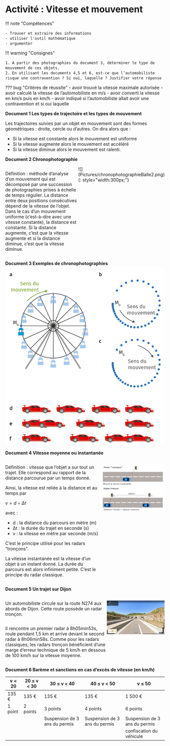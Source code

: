 # Activité : Vitesse et mouvement

!!! note "Compétences"

    - Trouver et extraire des informations 
    - utiliser l'outil mathématique
    - argumenter

!!! warning "Consignes"

    1. A partir des photographies du document 3, déterminer le type de mouvement de ces objets.
    2. En utilisant les documents 4,5 et 6, est-ce que l’automobiliste risque une contravention ? Si oui, laquelle ? Justifier votre réponse
    
??? bug "Critères de réussite"
    - avoir trouvé la vitesse maximale autorisée
    - avoir calculé la vitesse de l’automobiliste en m/s
    - avoir converti la vitesse en km/s puis en km/h
    - avoir indiqué si l’automobiliste allait avoir une contravention et si oui laquelle

**Document 1 Les types de trajectoire et les types de mouvement**

Les trajectoires suivies par un objet en mouvement sont des formes géométriques : droite, cercle ou d’autres.
On dira alors que :

- Si la vitesse est constante alors le mouvement est uniforme
- Si la vitesse augmente alors le mouvement est accéléré
- Si la vitesse diminue alors le mouvement est ralenti.


**Document 2 Chronophotographie**

<div markdown style="display:flex; flex-direction:row;">

<div style="display:flex; flex-direction:column;">

Définition : méthode d’analyse d’un mouvement qui est décomposé par une succession de photographies prises à échelle de temps régulier. La distance entre deux positions consécutives dépend de la vitesse de l’objet. Dans le cas d’un mouvement uniforme (c’est-à-dire avec une vitesse constante), la distance est constante. Si la distance augmente, c’est que la vitesse augmente et si la distance diminue, c’est que la vitesse diminue.

</div>
![](Pictures/chronophotographieBalle2.png){: style="width:300px;"}

</div>


**Document 3 Exemples de chronophotographies**
![](Pictures/chronophotographiesexemples.png)




**Document 4 Vitesse moyenne ou instantanée**
<div markdown style="display:flex; flex-direction:row;">

<div markdown  style="flex: 3 1 0; flex-direction:column;">

Définition : vitesse que l’objet a sur tout un trajet. Elle correspond au rapport de la distance parcourue par un temps donné.

Ainsi, la vitesse est reliée à la distance et au temps par 


$v= d \div Δt$

avec :

- d : la distance du parcours en mètre (m)
- Δt : la durée du trajet en seconde (s)
- v : la vitesse en mètre par seconde (m/s)

C’est le principe utilisé pour les radars “tronçons”.


La vitesse instantanée est la vitesse d’un objet à un instant donné. La durée du parcours est alors infiniment petite. C’est le principe du radar classique.
</div>

<div markdown style="flex: 2 1 0; flex-direction:column;">

![](Pictures/schemaRadarVitesse.png)


</div>
</div>



**Document 5 Un trajet sur Dijon**
<div markdown style="display:flex; flex-direction:row;">

<div style="display:flex; flex-direction:column;">

Un automobiliste circule sur la route N274 aux abords de Dijon. Cette route possède un radar tronçon.


Il rencontre un premier radar à 8h05min53s, roule pendant 1,5 km et arrive devant le second radar à 8h06min58s.
Comme pour les radars classiques, les radars tronçon bénéficient d’une marge d’erreur technique de 5 km/h en dessous de 100 km/h sur la vitesse moyenne.

</div>

![](Pictures/photoN274.png)

</div>


**Document 6 Barème et sanctions en cas d’excès de vitesse (en km/h)**


| v	< 20 | 20 ≤ v < 30 | 30 ≤ v < 40 | 40 ≤ v < 50 | v ≤ 50 |
|-----------|---------------|---------------------------------|---------------------------------|---------------------------------|
| 135 € | 135 € | 135 € | 135 € | 1 500 € |
| 1 point | 2 points | 3 points | 4 points | 6 points |
| | | Suspension de 3 ans du permis | Suspension de 3 ans du permis | Suspension de 3 ans du permis |
| | | | | confiscation du véhicule |


